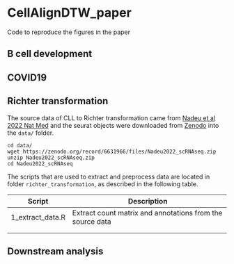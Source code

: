 # CellAlignDTW_paper
Code to reproduce the figures in the paper


## B cell development



## COVID19 



## Richter transformation

The source data of CLL to Richter transformation came from [Nadeu et al 2022 Nat Med](https://www.nature.com/articles/s41591-022-01927-8) and the seurat objects were downloaded from [Zenodo](https://zenodo.org/records/6631966) into the `data/` folder.

```{bash}
cd data/
wget https://zenodo.org/record/6631966/files/Nadeu2022_scRNAseq.zip
unzip Nadeu2022_scRNAseq.zip
cd Nadeu2022_scRNAseq
```

The scripts that are used to extract and preprocess data are located in folder `richter_transformation`, as described in the following table. 

| Script           | Description                                               |
|------------------|-----------------------------------------------------------|
| 1_extract_data.R | Extract count matrix and annotations from the source data |
|                  |                                                           |
|                  |                                                           |


## Downstream analysis


